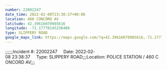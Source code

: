 ```yaml
---
number: 22002247
date_time: 2022-02-08T23:38:37+00:00
location: 460 CONCORD AV
latitude: 42.39616070985616
longitude: -71.17770145236408
type: SLIPPERY ROAD
google_maps_link: https://maps.google.com/?q=42.39616070985616,-71.17770145236408
---
```


;;;;;;Incident #: 22002247     Date: 2022‐02‐08 23:38:37     Type: SLIPPERY ROAD;;;Location: POLICE STATION / 460 CONCORD AV;;;
